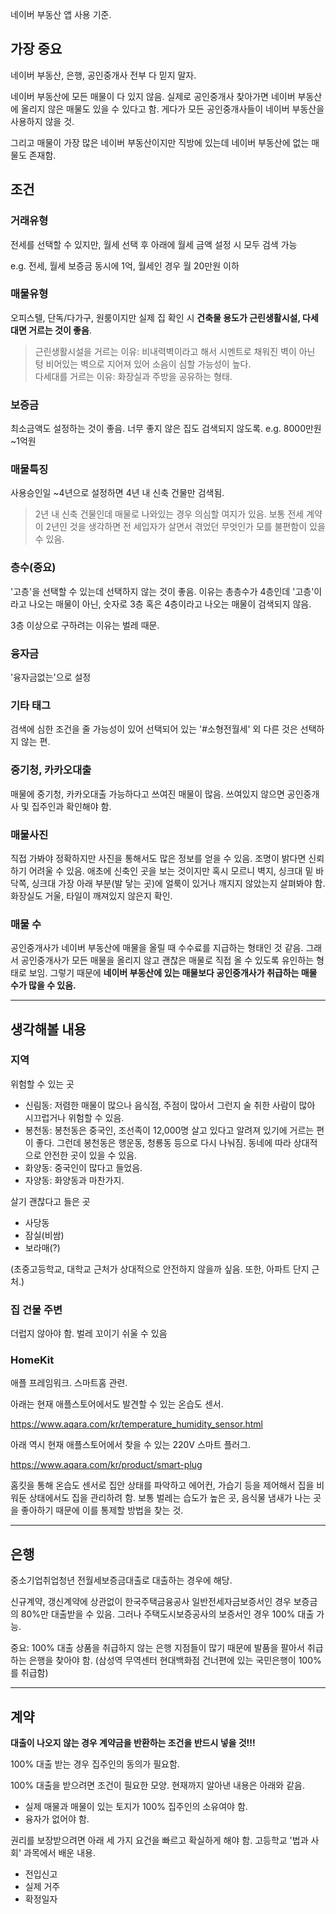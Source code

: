 네이버 부동산 앱 사용 기준.

## 가장 중요

네이버 부동산, 은행, 공인중개사 전부 다 믿지 말자.

네이버 부동산에 모든 매물이 다 있지 않음. 실제로 공인중개사 찾아가면 네이버 부동산에 올리지 않은 매물도 있을 수 있다고 함. 게다가 모든 공인중개사들이 네이버 부동산을 사용하지 않을 것.

그리고 매물이 가장 많은 네이버 부동산이지만 직방에 있는데 네이버 부동산에 없는 매물도 존재함.

## 조건

### 거래유형

전세를 선택할 수 있지만, 월세 선택 후 아래에 월세 금액 설정 시 모두 검색 가능

e.g. 전세, 월세 보증금 동시에 1억, 월세인 경우 월 20만원 이하

### 매물유형

오피스텔, 단독/다가구, 원룸이지만 실제 집 확인 시 **건축물 용도가 근린생활시설, 다세대면 거르는 것이 좋음**.

> 근린생활시설을 거르는 이유: 비내력벽이라고 해서 시멘트로 채워진 벽이 아닌 텅 비어있는 벽으로 지어져 있어 소음이 심할 가능성이 높다.</br>
다세대를 거르는 이유: 화장실과 주방을 공유하는 형태.

### 보증금

최소금액도 설정하는 것이 좋음. 너무 좋지 않은 집도 검색되지 않도록.
e.g. 8000만원~1억원

### 매물특징

사용승인일 ~4년으로 설정하면 4년 내 신축 건물만 검색됨.

> 2년 내 신축 건물인데 매물로 나와있는 경우 의심할 여지가 있음. 보통 전세 계약이 2년인 것을 생각하면 전 세입자가 살면서 겪었던 무엇인가 모를 불편함이 있을 수 있음.

### 층수(중요)

'고층'을 선택할 수 있는데 선택하지 않는 것이 좋음. 이유는 총층수가 4층인데 '고층'이라고 나오는 매물이 아닌, 숫자로 3층 혹은 4층이라고 나오는 매물이 검색되지 않음.

3층 이상으로 구하려는 이유는 벌레 때문.

### 융자금

'융자금없는'으로 설정

### 기타 태그

검색에 심한 조건을 줄 가능성이 있어 선택되어 있는 '#소형전월세' 외 다른 것은 선택하지 않는 편.

### 중기청, 카카오대출

매물에 중기청, 카카오대출 가능하다고 쓰여진 매물이 많음. 쓰여있지 않으면 공인중개사 및 집주인과 확인해야 함.

### 매물사진

직접 가봐야 정확하지만 사진을 통해서도 많은 정보를 얻을 수 있음. 조명이 밝다면 신뢰하기 어려울 수 있음. 애초에 신축인 곳을 보는 것이지만 혹시 모르니 벽지, 싱크대 밑 바닥쪽, 싱크대 가장 아래 부분(발 닿는 곳)에 얼룩이 있거나 깨지지 않았는지 살펴봐야 함. 화장실도 거울, 타일이 깨져있지 않은지 확인.

### 매물 수

공인중개사가 네이버 부동산에 매물을 올릴 때 수수료를 지급하는 형태인 것 같음. 그래서 공인중개사가 모든 매물을 올리지 않고 괜찮은 매물로 직접 올 수 있도록 유인하는 형태로 보임. 그렇기 때문에 **네이버 부동산에 있는 매물보다 공인중개사가 취급하는 매물 수가 많을 수 있음.**

---

## 생각해볼 내용

### 지역

위험할 수 있는 곳

- 신림동: 저렴한 매물이 많으나 음식점, 주점이 많아서 그런지 술 취한 사람이 많아 시끄럽거나 위험할 수 있음.
- 봉천동: 봉천동은 중국인, 조선족이 12,000명 살고 있다고 알려져 있기에 거르는 편이 좋다. 그런데 봉천동은 행운동, 청룡동 등으로 다시 나눠짐. 동네에 따라 상대적으로 안전한 곳이 있을 수 있음.
- 화양동: 중국인이 많다고 들었음.
- 자양동: 화양동과 마찬가지.

살기 괜찮다고 들은 곳

- 사당동
- 잠실(비쌈)
- 보라매(?)

(초중고등학교, 대학교 근처가 상대적으로 안전하지 않을까 싶음. 또한, 아파트 단지 근처.)

### 집 건물 주변

더럽지 않아야 함. 벌레 꼬이기 쉬울 수 있음

### HomeKit

애플 프레임워크. 스마트홈 관련.

아래는 현재 애플스토어에서도 발견할 수 있는 온습도 센서.

<https://www.aqara.com/kr/temperature_humidity_sensor.html>

아래 역시 현재 애플스토어에서 찾을 수 있는 220V 스마트 플러그.

<https://www.aqara.com/kr/product/smart-plug>

홈킷을 통해 온습도 센서로 집안 상태를 파악하고 에어컨, 가습기 등을 제어해서 집을 비워둔 상태에서도 집을 관리하려 함. 보통 벌레는 습도가 높은 곳, 음식물 냄새가 나는 곳을 좋아하기 때문에 이를 통제할 방법을 찾는 것.

---

## 은행

중소기업취업청년 전월세보증금대출로 대출하는 경우에 해당.

신규계약, 갱신계약에 상관없이 한국주택금융공사 일반전세자금보증서인 경우 보증금의 80%만 대출받을 수 있음. 그러나 주택도시보증공사의 보증서인 경우 100% 대출 가능.

중요: 100% 대출 상품을 취급하지 않는 은행 지점들이 많기 때문에 발품을 팔아서 취급하는 은행을 찾아야 함.
(삼성역 무역센터 현대백화점 건너편에 있는 국민은행이 100%를 취급함)

---

## 계약

**대출이 나오지 않는 경우 계약금을 반환하는 조건을 반드시 넣을 것!!!**

100% 대출 받는 경우 집주인의 동의가 필요함.

100% 대출을 받으려면 조건이 필요한 모양. 현재까지 알아낸 내용은 아래와 같음.

- 실제 매물과 매물이 있는 토지가 100% 집주인의 소유여야 함.
- 융자가 없어야 함.

권리를 보장받으려면 아래 세 가지 요건을 빠르고 확실하게 해야 함. 고등학교 '법과 사회' 과목에서 배운 내용.

- 전입신고
- 실제 거주
- 확정일자
